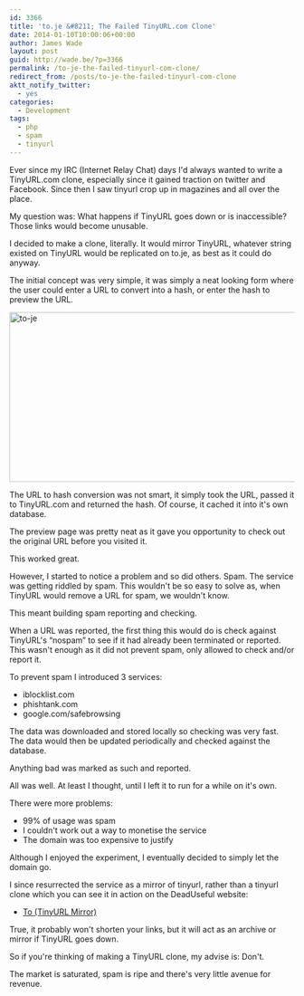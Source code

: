 ```yaml
---
id: 3366
title: 'to.je &#8211; The Failed TinyURL.com Clone'
date: 2014-01-10T10:00:06+00:00
author: James Wade
layout: post
guid: http://wade.be/?p=3366
permalink: /to-je-the-failed-tinyurl-com-clone/
redirect_from: /posts/to-je-the-failed-tinyurl-com-clone
aktt_notify_twitter:
  - yes
categories:
  - Development
tags:
  - php
  - spam
  - tinyurl
---
```

<p class="lead">
  Ever since my IRC (Internet Relay Chat) days I'd always wanted to write a TinyURL.com clone, especially since it gained traction on twitter and Facebook. Since then I saw tinyurl crop up in magazines and all over the place.
</p>

My question was: What happens if TinyURL goes down or is inaccessible? Those links would become unusable.

I decided to make a clone, literally. It would mirror TinyURL, whatever string existed on TinyURL would be replicated on to.je, as best as it could do anyway.

<!--more-->

The initial concept was very simple, it was simply a neat looking form where the user could enter a URL to convert into a hash, or enter the hash to preview the URL.

[<img class="alignnone size-large wp-image-3397" alt="to-je" src="http://wade.be/upload/to-je-1024x481.png" width="640" height="300" srcset="http://wade.be/upload/to-je-1024x481.png 1024w, http://wade.be/upload/to-je.png 1366w" sizes="(max-width: 640px) 100vw, 640px" />](http://wade.be/upload/to-je.png) 

The URL to hash conversion was not smart, it simply took the URL, passed it to TinyURL.com and returned the hash. Of course, it cached it into it's own database.

The preview page was pretty neat as it gave you opportunity to check out the original URL before you visited it.

This worked great.

However, I started to notice a problem and so did others. Spam. The service was getting riddled by spam. This wouldn't be so easy to solve as, when TinyURL would remove a URL for spam, we wouldn't know.

This meant building spam reporting and checking.

When a URL was reported, the first thing this would do is check against TinyURL's &#8220;nospam&#8221; to see if it had already been terminated or reported. This wasn't enough as it did not prevent spam, only allowed to check and/or report it.

To prevent spam I introduced 3 services:

  * iblocklist.com
  * phishtank.com
  * google.com/safebrowsing

The data was downloaded and stored locally so checking was very fast. The data would then be updated periodically and checked against the database.

Anything bad was marked as such and reported.

All was well. At least I thought, until I left it to run for a while on it's own.

There were more problems:

  * 99% of usage was spam
  * I couldn't work out a way to monetise the service
  * The domain was too expensive to justify

Although I enjoyed the experiment, I eventually decided to simply let the domain go.

I since resurrected the service as a mirror of tinyurl, rather than a tinyurl clone which you can see it in action on the DeadUseful website:

  * [To (TinyURL Mirror)](http://deaduseful.com/to/)

True, it probably won't shorten your links, but it will act as an archive or mirror if TinyURL goes down.

So if you're thinking of making a TinyURL clone, my advise is: Don't.

The market is saturated, spam is ripe and there's very little avenue for revenue.